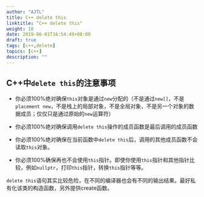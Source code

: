```yaml
---
author: "AJTL"
title: C++ delete this
linktitle: “C++ delete this"
weight: 10
date: 2019-06-01T16:54:49+08:00
draft: true
tags: [c++,delete]
topics: [c++]
description: ""
---
```


## C++中`delete this`的注意事项

- 你必须100%绝对确保`this`对象是通过`new`分配的（不是通过`new[]`，不是`placement new`，不是栈上的局部对象，不是全局对象，不是另一个对象的数据成员；仅仅只是通过原始的`new`运算符）

- 你必须100%绝对确保调用`delete this`操作的成员函数是最后调用的成员函数

- 你必须100%绝对确保在当前函数中`delete this`后，调用的其他成员函数不会读取`this`对象。

- 你必须100%确保再也不会使用`this`指针。即使你使用`this`指针和其他指针比较，例如`nullptr`，打印`this`指针，转换`this`指针等等。

`delete this`语句其实比较危险，在不同的编译器也会有不同的输出结果。最好私有化该类的构造函数，另外提供create函数。

